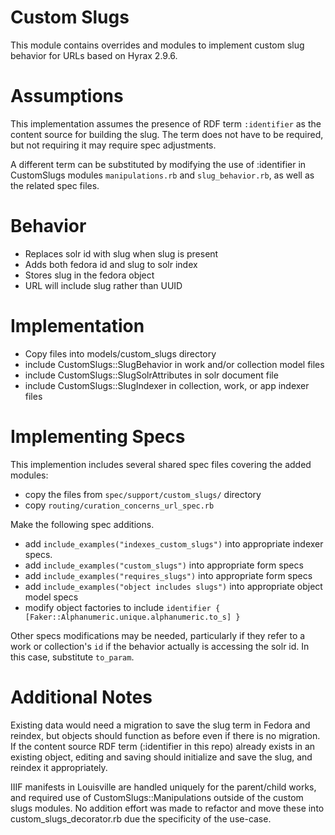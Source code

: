 # Custom Slugs

This module contains overrides and modules to implement custom slug behavior for URLs based on Hyrax 2.9.6.

# Assumptions
This implementation assumes the presence of RDF term `:identifier` as the content source for building the slug. The term does not have to be required, but not requiring it may require spec adjustments.

A different term can be substituted by modifying the use of :identifier in CustomSlugs modules `manipulations.rb` and `slug_behavior.rb`, as well as the related spec files.

# Behavior
- Replaces solr id with slug when slug is present
- Adds both fedora id and slug to solr index
- Stores slug in the fedora object
- URL will include slug rather than UUID

# Implementation
- Copy files into models/custom_slugs directory 
- include CustomSlugs::SlugBehavior in work and/or collection model files
- include CustomSlugs::SlugSolrAttributes in solr document file
- include CustomSlugs::SlugIndexer in collection, work, or app indexer files

# Implementing Specs
This implemention includes several shared spec files covering the added modules:
- copy the files from `spec/support/custom_slugs/` directory
- copy `routing/curation_concerns_url_spec.rb`

Make the following spec additions.
- add `include_examples("indexes_custom_slugs")` into appropriate indexer specs.
- add `include_examples("custom_slugs")` into appropriate form specs
- add `include_examples("requires_slugs")` into appropriate form specs
- add `include_examples("object includes slugs")` into appropriate object model specs
- modify object factories to include `identifier { [Faker::Alphanumeric.unique.alphanumeric.to_s] }`

Other specs modifications may be needed, particularly if they refer to a work or collection's `id` if the behavior actually is accessing the solr id. In this case, substitute `to_param`.

# Additional Notes
Existing data would need a migration to save the slug term in Fedora and reindex, but objects should function as before even if there is no migration. If the content source RDF term (:identifier in this repo) already exists in an existing object, editing and saving should initialize and save the slug, and reindex it appropriately.

IIIF manifests in Louisville are handled uniquely for the parent/child works, and required use of CustomSlugs::Manipulations outside of the custom slugs modules. No addition effort was made to refactor and move these into custom_slugs_decorator.rb due the specificity of the use-case.